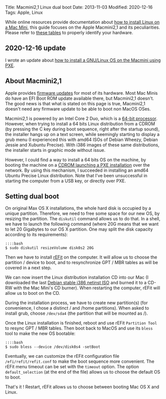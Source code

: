 Title: Macmini2,1 Linux dual boot
Date: 2013-11-03
Modified: 2020-12-16
Tags: Apple, Linux

While online resources provide documentation about [how to install
Linux on a Mac Mini][0], this guide focuses on the Apple Macmini2,1
and its peculiarities. Please refer to [these tables][1] to properly
identify your hardware.

2020-12-16 update
-----------------

I wrote an update about [how to install a GNU/Linux OS on the Macmini
using PXE][8].

About Macmini2,1
----------------

Apple provides [firmware updates][2] for most of its hardware. Most
Mac Minis do have an EFI Boot ROM update available there, but
Macmini2,1 doesn't. The good news is that what is stated on this page
is true, Macmini2,1 doesn't need any firmware update to be able to
boot non MacOS OSes.

Macmini2,1 is powered by an Intel Core 2 Duo, which is a [64-bit
processor][3]. However, when trying to install a 64 bits Linux
distribution from a CDROM (by pressing the C key during boot sequence,
right after the startup sound), the installer hangs up on a text
screen, while seemingly starting to display a grub menu (I experienced
this with amd64 ISOs of Debian Wheezy, Debian Jessie and Xubuntu
Precise). With i386 images of these same distributions, the installer
starts in graphic mode without issue.

However, I could find a way to install a 64 bits OS on the machine, by
booting the machine on a [CDROM launching a PXE installation][7] over
the network. By using this mechanism, I succeeded in installing an
amd64 Ubuntu Precise Linux distribution. Note that I've been
unsuccessful in starting the computer from a USB key, or directly over
PXE.

Setting dual boot
-----------------

On original Max OS X installations, the whole hard disk is occupied by
a unique partition. Therefore, we need to free some space for our new
OS, by resizing the partition. The `diskutil` command allows us to do
that. In a shell, we have to launch the following command (where 20G
means that we want to let 20 Gigabytes to our OS X partition. One may
split the disk capacity according to its requirements):

    ::::bash
    $ sudo diskutil resizeVolume disk0s2 20G

Then we have to install [rEFit][6] on the computer. It will allow us
to choose the partition / device to boot, and to resynchronize GPT /
MBR tables as will be covered in a next step.

We can now insert the Linux distribution installation CD into our Mac
(I downloaded the last [Debian stable i386 netinst ISO][4] and burned
it to a CD-RW with the Mac Mini's CD burner). When restarting the
computer, rEFit will allow us to boot on the CD.

During the installation process, we have to create new partition(s)
(for convenience, I chose a distinct / and /home partitions). When
asked to install grub, choose `/dev/sda4` (the partition that will be
mounted as /).

Once the Linux installation is finished, reboot and use rEFit
`Partition Tool` to resync GPT / MBR tables. Then boot back to MacOS
and use its `bless` tool to make the new OS bootable:

    ::::bash
    $ sudo bless --device /dev/disk0s4 -setBoot

Eventually, we can customize the rEFit configuration file
`/efi/refit/refit.conf` to make the boot sequence more convenient. The
rEFit menu timeout can be set with the `timeout` option. The option
`default_selection` (at the end of the file) allows us to choose the
default OS to boot.

That's it ! Restart, rEFit allows us to choose between booting Mac OS
X and Linux.

[0]: https://wiki.debian.org/MacMiniIntel
[1]: http://en.wikipedia.org/wiki/Macmini#Specifications
[2]: http://support.apple.com/kb/HT1237
[3]: http://en.wikipedia.org/wiki/Core_2_duo#64-bit_Core_microarchitecture_based
[4]: http://www.debian.org/distrib/netinst
[5]: https://discussions.apple.com/message/17645953#17645953
[6]: http://refit.sourceforge.net/
[7]: http://rom-o-matic.net/gpxe/gpxe-git/gpxe.git/contrib/rom-o-matic/
[8]: {filename}macmini21-pxe-install.md
